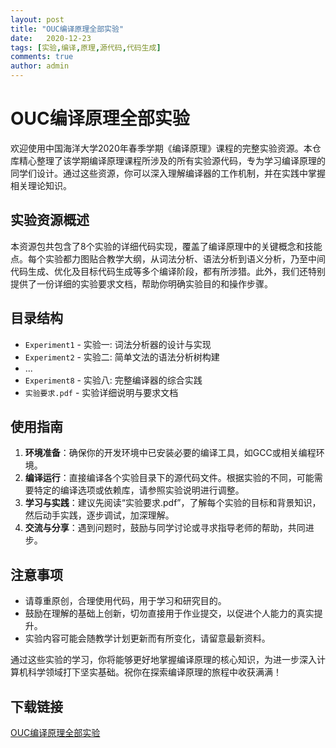 ```yaml
---
layout: post
title: "OUC编译原理全部实验"
date:   2020-12-23
tags: [实验,编译,原理,源代码,代码生成]
comments: true
author: admin
---
```

# OUC编译原理全部实验

欢迎使用中国海洋大学2020年春季学期《编译原理》课程的完整实验资源。本仓库精心整理了该学期编译原理课程所涉及的所有实验源代码，专为学习编译原理的同学们设计。通过这些资源，你可以深入理解编译器的工作机制，并在实践中掌握相关理论知识。

## 实验资源概述

本资源包共包含了8个实验的详细代码实现，覆盖了编译原理中的关键概念和技能点。每个实验都力图贴合教学大纲，从词法分析、语法分析到语义分析，乃至中间代码生成、优化及目标代码生成等多个编译阶段，都有所涉猎。此外，我们还特别提供了一份详细的实验要求文档，帮助你明确实验目的和操作步骤。

## 目录结构

- `Experiment1` - 实验一: 词法分析器的设计与实现
- `Experiment2` - 实验二: 简单文法的语法分析树构建
- ...
- `Experiment8` - 实验八: 完整编译器的综合实践
- `实验要求.pdf` - 实验详细说明与要求文档

## 使用指南

1. **环境准备**：确保你的开发环境中已安装必要的编译工具，如GCC或相关编程环境。
2. **编译运行**：直接编译各个实验目录下的源代码文件。根据实验的不同，可能需要特定的编译选项或依赖库，请参照实验说明进行调整。
3. **学习与实践**：建议先阅读“实验要求.pdf”，了解每个实验的目标和背景知识，然后动手实践，逐步调试，加深理解。
4. **交流与分享**：遇到问题时，鼓励与同学讨论或寻求指导老师的帮助，共同进步。

## 注意事项

- 请尊重原创，合理使用代码，用于学习和研究目的。
- 鼓励在理解的基础上创新，切勿直接用于作业提交，以促进个人能力的真实提升。
- 实验内容可能会随教学计划更新而有所变化，请留意最新资料。

通过这些实验的学习，你将能够更好地掌握编译原理的核心知识，为进一步深入计算机科学领域打下坚实基础。祝你在探索编译原理的旅程中收获满满！

## 下载链接

[OUC编译原理全部实验](https://pan.quark.cn/s/a5fc0d6daa97)